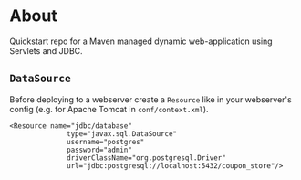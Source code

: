 # About

Quickstart repo for a Maven managed dynamic web-application using Servlets and
JDBC.

## `DataSource`

Before deploying to a webserver create a `Resource` like in your webserver's config (e.g. for Apache Tomcat in `conf/context.xml`).

```
<Resource name="jdbc/database"
              type="javax.sql.DataSource"
              username="postgres"
              password="admin"
              driverClassName="org.postgresql.Driver"
              url="jdbc:postgresql://localhost:5432/coupon_store"/>
```
